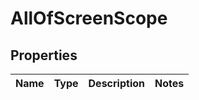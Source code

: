 # AllOfScreenScope

## Properties
Name | Type | Description | Notes
------------ | ------------- | ------------- | -------------
